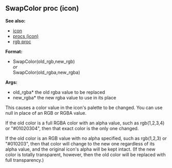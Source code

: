 ## SwapColor proc (icon)
**See also:**
*   [icon](/icon)
*   [procs (icon)](/icon/proc)
*   [rgb proc](/proc/rgb)
<!-- -->
**Format:**
*   SwapColor(old_rgb,new_rgb)\
    *or*\
    SwapColor(old_rgba,new_rgba)
<!-- -->
**Args:**
*   old_rgba* the old rgba value to be replaced
*   new_rgba* the new rgba value to use in its place


This causes a color value in the icon\'s palette to be changed.
You can use null in place of an RGB or RGBA value. 

If the old
color is a full RGBA color with an alpha value, such as rgb(1,2,3,4) or
\"#01020304\", then that exact color is the only one changed.


If the old color is an RGB value with no alpha specified, such
as rgb(1,2,3) or \"#010203\", then that color will change to the new one
regardless of its alpha value, and the original icon\'s alpha will be
kept intact. (If the new color is totally transparent, however, then the
old color will be replaced with full transparency.)